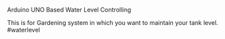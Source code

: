 Arduino UNO Based Water Level Controlling


This is for Gardening system in which you want to maintain your tank level.
#waterlevel
